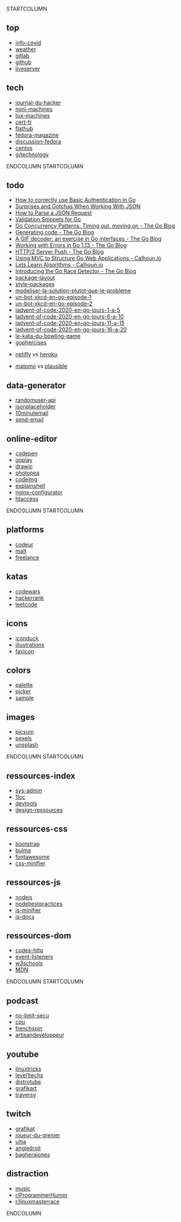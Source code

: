 
STARTCOLUMN

## top

- [info-covid](https://www.gouvernement.fr/info-coronavirus)
- [weather](https://www.meteorama.fr/86000.html?v=heure-par-heure)
- [gitlab](https://gitlab.com/users/franckf/projects)
- [github](https://github.com/franckf-git)
- [liveserver](http://127.0.0.1:5500/)

## tech

* [journal-du-hacker](https://www.journalduhacker.net/recent)
* [mini-machines](https://www.minimachines.net)
* [tux-machines](http://www.tuxmachines.org)
* [cert-fr](https://www.cert.ssi.gouv.fr)
* [flathub](https://flathub.org/apps/collection/recently-updated)
* [fedora-magazine](https://fedoramagazine.org)
* [discussion-fedora](https://discussion.fedoraproject.org/)
* [centos](https://blog.centos.org)
* [g/technology](https://boards.4channel.org/g/catalog)

ENDCOLUMN
STARTCOLUMN

## todo

* [How to correctly use Basic Authentication in Go](https://www.alexedwards.net/blog/basic-authentication-in-go)
* [Surprises and Gotchas When Working With JSON](https://www.alexedwards.net/blog/json-surprises-and-gotchas)
* [How to Parse a JSON Request](https://www.alexedwards.net/blog/how-to-properly-parse-a-json-request-body)
* [Validation Snippets for Go](https://www.alexedwards.net/blog/validation-snippets-for-go)
* [Go Concurrency Patterns: Timing out, moving on - The Go Blog](https://blog.golang.org/concurrency-timeouts)
* [Generating code - The Go Blog](https://blog.golang.org/generate)
* [A GIF decoder: an exercise in Go interfaces - The Go Blog](https://blog.golang.org/gif-decoder)
* [Working with Errors in Go 1.13 - The Go Blog](https://blog.golang.org/go1.13-errors)
* [HTTP/2 Server Push - The Go Blog](https://blog.golang.org/h2push)
* [Using MVC to Structure Go Web Applications - Calhoun.io](https://www.calhoun.io/using-mvc-to-structure-go-web-applications)
* [Lets Learn Algorithms - Calhoun.io](https://www.calhoun.io/lets-learn-algorithms)
* [Introducing the Go Race Detector - The Go Blog](https://blog.golang.org/race-detector)
* [package-layout](https://medium.com/@benbjohnson/standard-package-layout-7cdbc8391fc1)
* [style-packages](https://rakyll.org/style-packages)
* [modeliser-la-solution-plutot-que-le-probleme](https://zestedesavoir.com/billets/3683/modeliser-la-solution-plutot-que-le-probleme/)
* [un-bot-xkcd-en-go-episode-1](https://zestedesavoir.com/billets/3700/un-bot-xkcd-en-go-episode-1/)
* [un-bot-xkcd-en-go-episode-2](https://zestedesavoir.com/billets/3705/un-bot-xkcd-en-go-episode-2/)
* [ladvent-of-code-2020-en-go-jours-1-a-5](https://zestedesavoir.com/billets/3721/ladvent-of-code-2020-en-go-jours-1-a-5/)
* [ladvent-of-code-2020-en-go-jours-6-a-10](https://zestedesavoir.com/billets/3723/ladvent-of-code-2020-en-go-jours-6-a-10/)
* [ladvent-of-code-2020-en-go-jours-11-a-15](https://zestedesavoir.com/billets/3731/ladvent-of-code-2020-en-go-jours-11-a-15/)
* [ladvent-of-code-2020-en-go-jours-16-a-20](https://zestedesavoir.com/billets/3742/ladvent-of-code-2020-en-go-jours-16-a-20/)
* [le-kata-du-bowling-game](https://zestedesavoir.com/billets/3951/le-kata-du-bowling-game/)
* [gophercises](https://gophercises.com/)
<ul>
<li><a href="https://netifly.com/" target="_blank">netifly</a> vs <a href="https://heroku.com/" target="_blank">heroku</a></li>
</ul>
<ul>
<li><a href="https://matomo.org/" target="_blank">matomo</a> vs <a href="https://plausible.io/" target="_blank">plausible</a></li>
</ul>

## data-generator

* [randomuser-api](https://www.randomuser.me/documentation#howto)
* [jsonplaceholder](https://jsonplaceholder.typicode.com/)
* [10minutemail](https://10minutemail.com)
* [send-email](https://send-email.org/)

## online-editor

* [codepen](https://codepen.io/pen/)
* [goplay](https://play.golang.org/)
* [drawio](https://www.draw.io/)
* [photopea](https://www.photopea.com/)
* [codeimg](https://codeimg.io/)
* [explainshell](https://explainshell.com/)
* [nginx-configurator](https://www.digitalocean.com/community/tools/nginx)
* [htaccess](https://htaccess.madewithlove.be/)

ENDCOLUMN
STARTCOLUMN

## platforms

* [codeur](https://www.codeur.com/)
* [malt](https://www.malt.fr/)
* [freelance](https://www.freelance-info.fr/missions.php)

## katas

* [codewars](https://www.codewars.com)
* [hackerrank](https://www.hackerrank.com/)
* [leetcode](https://leetcode.com/)

## icons

* [iconduck](https://iconduck.com/)
* [illustrations](https://undraw.co/)
* [favicon](https://realfavicongenerator.net/)

## colors

* [palette](https://coolors.co/browser/best/1)
* [picker](https://material.io/design/color/#tools-for-picking-colors)
* [sample](https://material.io/resources/color/#!/?view.left=0&view.right=1)

## images

* [picsum](https://picsum.photos/)
* [pexels](https://www.pexels.com/)
* [unsplash](https://unsplash.com/)

ENDCOLUMN
STARTCOLUMN

## ressources-index

* [sys-admin](https://github.com/n1trux/awesome-sysadmin/blob/master/README.md)
* [1loc](https://1loc.dev/)
* [devtools](https://devtools.best/)
* [design-ressources](https://github.com/bradtraversy/design-resources-for-developers/blob/master/readme.md)

## ressources-css

* [bootstrap](https://www.w3schools.com/bootstrap4/default.asp)
* [bulma](https://bulma.io/documentation/)
* [fontawesome](https://fontawesome.com/icons?d=gallery)
* [css-minifier](https://cssminifier.com/)

## ressources-js

* [nodejs](https://nodejs.org/fr/docs/)
* [nodebestpractices](https://github.com/goldbergyoni/nodebestpractices/blob/master/README.md)
* [js-minifier](https://javascript-minifier.com/)
* [js-docs](https://jsdoc.app/index.html#block-tags)

## ressources-dom

* [codes-http](https://fr.wikipedia.org/wiki/Liste_des_codes_HTTP)
* [event-listeners](https://www.w3schools.com/jsref/dom_obj_event.asp)
* [w3schools](https://www.w3schools.com/)
* [MDN](https://developer.mozilla.org/fr/docs/Web)

ENDCOLUMN
STARTCOLUMN

## podcast

* [no-limit-secu](https://www.nolimitsecu.fr)
* [cpu](https://cpu.dascritch.net/)
* [frenchspin](https://frenchspin.fr)
* [artisandeveloppeur](https://artisandeveloppeur.fr/blog/)

## youtube

* [linuxtricks](https://www.youtube.com/channel/UCDKPGD9T00eS_l--D_DRTUQ/videos)
* [level1techs](https://www.youtube.com/channel/UC4w1YQAJMWOz4qtxinq55LQ/videos)
* [distrotube](https://www.youtube.com/channel/UCVls1GmFKf6WlTraIb_IaJg/videos)
* [grafikart](https://www.youtube.com/channel/UCj_iGliGCkLcHSZ8eqVNPDQ/videos)
* [traversy](https://www.youtube.com/user/TechGuyWeb/videos)

## twitch

* [grafikat](https://www.twitch.tv/grafikart/videos)
* [joueur-du-grenier](https://www.twitch.tv/joueur_du_grenier/videos)
* [ultia](https://www.twitch.tv/ultia/videos)
* [angledroit](https://www.twitch.tv/angledroit/videos)
* [bagherajones](https://www.twitch.tv/bagherajones/videos)

## distraction

* [music](https://icecast.radiofrance.fr/fiprock-midfi.mp3)
* [r/ProgrammerHumor](https://www.reddit.com/r/ProgrammerHumor)
* [r/linuxmasterrace](https://www.reddit.com/r/linuxmasterrace)

ENDCOLUMN

